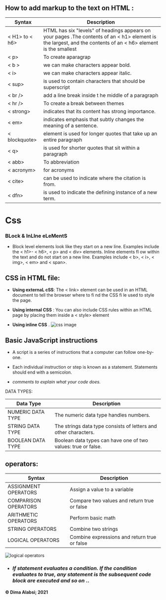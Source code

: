 ##  How to add markup to the text on HTML :


| Syntax | Description |
| ----------- | ----------- |
| < H1> to < h6> | HTML has six "levels" of headings appears on your pages .The contents of an < h1> element is the largest, and the contents of an < h6> element is the smallest|
 |< p> | To create aparagrap|
 |< b > | we can make characters appear bold. |
 |< i>  |we can make characters appear italic. |
 | < sup>  | is used to contain characters that should be superscript |
 |< br />| add a line break inside t he middle of a paragraph |
|< hr />|To create a break between themes|
|< strong>| indicates that its content has strong importance.|
|< em>|  indicates emphasis that subtly changes the meaning of a sentence.|
| < blockquote>| element is used for longer quotes that take up an entire paragraph|
|< q>| is used for shorter quotes that sit within a paragraph|
|<  abb>| To abbreviation |
|< acronym>|  for acronyms|
|< cite>|  can be used to indicate where the citation is from.|
|< dfn> | is used to indicate the defining instance of a new term.  |



# Css

### BLock & InLIne eLeMentS

   + Block level elements look
like they start on a new line.
Examples include the < h1>-
< h6>, < p> and < div> elements.
Inline elements fl ow within the
text and do not start on a new
line. Examples include < b>, < i>,
< img>, < em> and < span>.

## CSS in HTML file:
+ **Using externaL cSS**:
The < link> element can be used
in an HTML document to tell the
browser where to fi nd the CSS
fi le used to style the page. 

+ **Using internal CSS** :
You can also include CSS rules
within an HTML page by placing
them inside a < style> element

+ **Using inline CSS** .
![css image](https://rehansaeed.com/images/hero/CSS-1600x900.png)

## Basic JavaScript instructions 

 + A script is a series of instructions that a computer can follow one-by-one.
 + Each individual instruction or step is known as a statement.
  Statements should end with a semicolon.

 + *comments to explain what your code does.*

DATA TYPES:

| Data Type |  Description |
| ----------- | ----------- |
|NUMERIC DATA TYPE | The numeric data type handles numbers.|
|STRING DATA TYPE| The strings data type consists of letters and other characters.|
BOOLEAN DATA TYPE| Boolean data types can have one of two values: true or false.|


## operators:
| Syntax | Description |
| ----------- | ----------- |
|ASSIGNMENT OPERATORS| Assign a value to a variable|
| COMPARISON OPERATORS| Compare two values and return true or false|
|ARITHMETIC OPERATORS| Perform basic math|
| STRING OPERATORS | Combine two strings|
|LOGICAL OPERATORS|Combine expressions and return true or false
![logical operators](https://www.devopsschool.com/blog/wp-content/uploads/2020/07/JavaScript-Logical-Operator.png)


 


 * ### *If statement evaluates a condition.  If the condition  evaluates to true, any statement is the subsequent code block are executed and so on* ..








 
 #### &copy; Dima Alabsi; 2021
